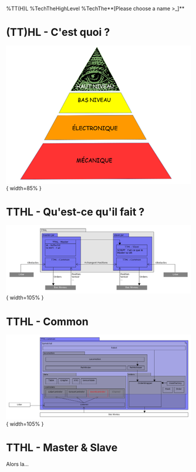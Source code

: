 %TT(H)L
%TechTheHighLevel
%TechThe**[Please choose a name \>_]**

# (TT)HL - C'est quoi ?
![HL - Pyramide](../images/Pyramide_INTech.png){ width=85% }

# TTHL - Qu'est-ce qu'il fait ?
![TTHL - Organisation](../images/TTHL.png){ width=105% }

# TTHL - Common
![TTHL - Common](../images/TTHL-common.png){ width=105% }

# TTHL - Master & Slave
Alors la...
